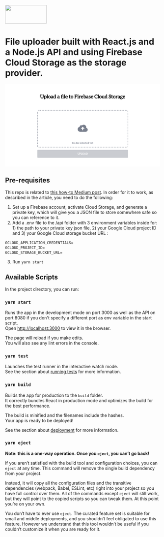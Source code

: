 <a href="https://firebase.google.com/">
  <img src="https://firebase.google.com/downloads/brand-guidelines/SVG/logo-built_black.svg" width="135" height="60" />
</a>

# File uploader built with React.js and a Node.js API and using Firebase Cloud Storage as the storage provider.

![File Uploader ReactJS + NodeJS + Firebase](/public/file-uploader-react-node-firebase-screenshot.png)

## Pre-requisites

This repo is related to [this how-to Medium post](https://medium.com/post-url). In order for it to work, as described in the article, you need to do the following:

1. Set up a Firebase account, activate Cloud Storage, and generate a private key, which will give you a JSON file to store somewhere safe so you can reference to it.
2. Add a .env file to the /api folder with 3 environment variables inside for: 1) the path to your private key json file, 2) your Google Cloud project ID and 3) your Google Cloud storage bucket URL :

```
GCLOUD_APPLICATION_CREDENTIALS=
GCLOUD_PROJECT_ID=
GCLOUD_STORAGE_BUCKET_URL=
```

3. Run `yarn start`

## Available Scripts

In the project directory, you can run:

### `yarn start`

Runs the app in the development mode on port 3000 as well as the API on port 8080 if you don't specify a different port as env variable in the start script.<br />
Open [http://localhost:3000](http://localhost:3000) to view it in the browser.

The page will reload if you make edits.<br />
You will also see any lint errors in the console.

### `yarn test`

Launches the test runner in the interactive watch mode.<br />
See the section about [running tests](https://facebook.github.io/create-react-app/docs/running-tests) for more information.

### `yarn build`

Builds the app for production to the `build` folder.<br />
It correctly bundles React in production mode and optimizes the build for the best performance.

The build is minified and the filenames include the hashes.<br />
Your app is ready to be deployed!

See the section about [deployment](https://facebook.github.io/create-react-app/docs/deployment) for more information.

### `yarn eject`

**Note: this is a one-way operation. Once you `eject`, you can’t go back!**

If you aren’t satisfied with the build tool and configuration choices, you can `eject` at any time. This command will remove the single build dependency from your project.

Instead, it will copy all the configuration files and the transitive dependencies (webpack, Babel, ESLint, etc) right into your project so you have full control over them. All of the commands except `eject` will still work, but they will point to the copied scripts so you can tweak them. At this point you’re on your own.

You don’t have to ever use `eject`. The curated feature set is suitable for small and middle deployments, and you shouldn’t feel obligated to use this feature. However we understand that this tool wouldn’t be useful if you couldn’t customize it when you are ready for it.
